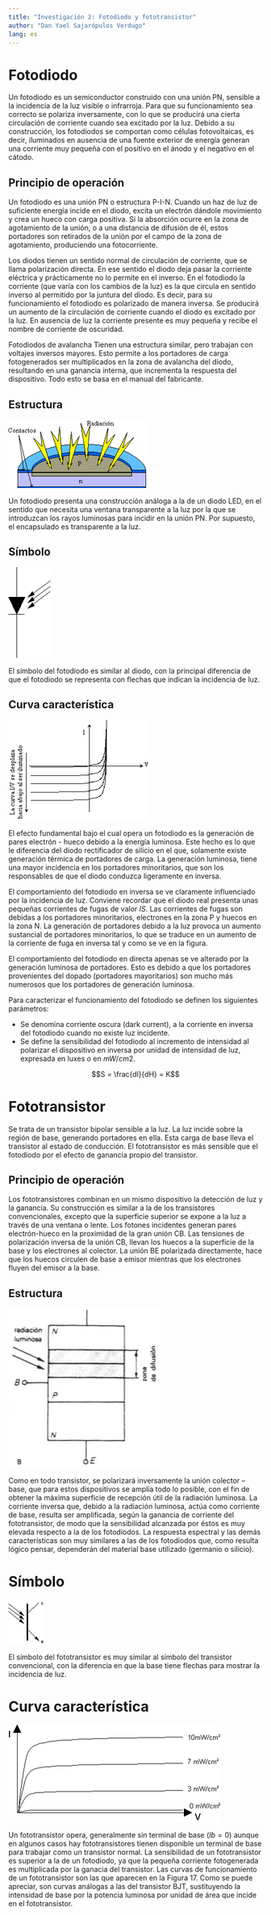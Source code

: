 ```yaml
---
title: "Investigación 2: Fotodiodo y fototransistor"
author: "Dan Yael Sajarópulos Verdugo"
lang: es
---
```


# Fotodiodo

Un fotodiodo es un semiconductor construido con una unión PN, sensible a la incidencia de la luz visible o infrarroja. Para que su funcionamiento sea correcto se polariza inversamente, con lo que se producirá una cierta circulación de corriente cuando sea excitado por la luz. Debido a su construcción, los fotodiodos se comportan como células fotovoltaicas, es decir, iluminados en ausencia de una fuente exterior de energía generan una corriente muy pequeña con el positivo en el ánodo y el negativo en el cátodo. 

## Principio de operación

Un fotodiodo es una unión PN o estructura P-I-N. Cuando un haz de luz de suficiente energía incide en el diodo, excita un electrón dándole movimiento y crea un hueco con carga positiva. Si la absorción ocurre en la zona de agotamiento de la unión, o a una distancia de difusión de él, estos portadores son retirados de la unión por el campo de la zona de agotamiento, produciendo una fotocorriente.

Los diodos tienen un sentido normal de circulación de corriente, que se llama polarización directa. En ese sentido el diodo deja pasar la corriente eléctrica y prácticamente no lo permite en el inverso. En el fotodiodo la corriente (que varía con los cambios de la luz) es la que circula en sentido inverso al permitido por la juntura del diodo. Es decir, para su funcionamiento el fotodiodo es polarizado de manera inversa. Se producirá un aumento de la circulación de corriente cuando el diodo es excitado por la luz. En ausencia de luz la corriente presente es muy pequeña y recibe el nombre de corriente de oscuridad.

Fotodiodos de avalancha Tienen una estructura similar, pero trabajan con voltajes inversos mayores. Esto permite a los portadores de carga fotogenerados ser multiplicados en la zona de avalancha del diodo, resultando en una ganancia interna, que incrementa la respuesta del dispositivo. Todo esto se basa en el manual del fabricante. 

## Estructura

![Fotodiodo con corte transversal](estrFotodiodo.gif)

Un fotodiodo presenta una construcción análoga a la de un diodo LED, en el sentido que necesita una ventana transparente a la luz por la que se introduzcan los rayos luminosas para incidir en la unión PN. Por supuesto, el encapsulado es transparente a la luz.

## Símbolo

![](simFotodiodo.gif)

El símbolo del fotodiodo es similar al diodo, con la principal diferencia de que el fotodiodo se representa con flechas que indican la incidencia de luz.

## Curva característica

![Curva característica del fotodiodo](curvaFotodiodo.gif)

El efecto fundamental bajo el cual opera un fotodiodo es la generación de pares electrón - hueco debido a la energía luminosa. Este hecho es lo que le diferencia del diodo rectificador de silicio en el que, solamente existe generación térmica de portadores de carga. La generación luminosa, tiene una mayor incidencia en los portadores minoritarios, que son los responsables de que el diodo conduzca ligeramente en inversa.

El comportamiento del fotodiodo en inversa se ve claramente influenciado por la incidencia de luz. Conviene recordar que el diodo real presenta unas pequeñas corrientes de fugas de valor $IS$. Las corrientes de fugas son debidas a los portadores minoritarios, electrones en la zona P y huecos en la zona N. La generación de portadores debido a la luz provoca un aumento sustancial de portadores minoritarios, lo que se traduce en un aumento de la corriente de fuga en inversa tal y como se ve en la figura.

El comportamiento del fotodiodo en directa apenas se ve alterado por la generación luminosa de portadores. Esto es debido a que los portadores provenientes del dopado (portadores mayoritarios) son mucho más numerosos que los portadores de generación luminosa.

Para caracterizar el funcionamiento del fotodiodo se definen los siguientes parámetros:

* Se denomina corriente oscura (dark current), a la corriente en inversa del fotodiodo cuando no existe luz incidente.
* Se define la sensibilidad del fotodiodo al incremento de intensidad al polarizar el dispositivo en inversa por unidad de intensidad de luz, expresada en luxes o en $mW/cm2$.

$$S = \frac{dl}{dH} = K$$

# Fototransistor

Se trata de un transistor bipolar sensible a la luz. La luz incide sobre la región de base, generando portadores en ella. Esta carga de base lleva el transistor al estado de conducción. El fototransistor es más sensible que el fotodiodo por el efecto de ganancia propio del transistor. 

## Principio de operación

Los fototransistores combinan en un mismo dispositivo la detección de luz y la ganancia. Su construcción es similar a la de los transistores convencionales, excepto que la superficie superior se expone a la luz a través de una ventana o lente. Los fotones incidentes generan pares electrón-hueco en la proximidad de la gran unión CB. Las tensiones de polarización inversa de la unión CB, llevan los huecos a la superficie de la base y los electrones al colector. La unión BE polarizada directamente, hace que los huecos circulen de base a emisor mientras que los electrones fluyen del emisor a la base.

## Estructura

![Estructura del fototransistor](estrfototransistor.jpg)

Como en todo transistor, se polarizará inversamente la unión colector – base, que para estos dispositivos se amplía todo lo posible, con el fin de obtener la máxima superficie de recepción útil de la radiación luminosa. La corriente inversa que, debido a la radiación luminosa, actúa como corriente de base, resulta ser amplificada, según la ganancia de corriente del fototransistor, de modo que la sensibilidad alcanzada por éstos es muy elevada respecto a la de los fotodiodos. La respuesta espectral y las demás características son muy similares a las de los fotodiodos que, como resulta lógico pensar, dependerán del material base utilizado (germanio o silicio).

# Símbolo

![Símbolo del fototransistor](simFototransistor.gif)

El símbolo del fototransistor es muy similar al símbolo del transistor convencional, con la diferencia en que la base tiene flechas para mostrar la incidencia de luz.

# Curva característica

![Curva característica del fototransistor](curvaFototransistor.gif)

Un fototransistor opera, generalmente sin terminal de base $(Ib=0)$ aunque en algunos casos hay fototransistores tienen disponible un terminal de base para trabajar como un transistor normal. La sensibilidad de un fototransistor es superior a la de un fotodiodo, ya que la pequeña corriente fotogenerada es multiplicada por la ganacia del transistor. Las curvas de funcionamiento de un fototransistor son las que aparecen en la Figura 17. Como se puede apreciar, son curvas análogas a las del transistor BJT, sustituyendo la intensidad de base por la potencia luminosa por unidad de área que incide en el fototransistor.

